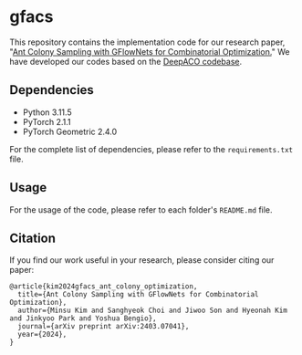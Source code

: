 # gfacs
This repository contains the implementation code for our research paper, "[Ant Colony Sampling with GFlowNets for Combinatorial Optimization.](https://arxiv.org/abs/2403.07041)" We have developed our codes based on the [DeepACO codebase](https://github.com/henry-yeh/DeepACO).

## Dependencies
- Python 3.11.5
- PyTorch 2.1.1
- PyTorch Geometric 2.4.0

For the complete list of dependencies, please refer to the `requirements.txt` file.

## Usage
For the usage of the code, please refer to each folder's `README.md` file.

## Citation
If you find our work useful in your research, please consider citing our paper:
```
@article{kim2024gfacs_ant_colony_optimization,
  title={Ant Colony Sampling with GFlowNets for Combinatorial Optimization},
  author={Minsu Kim and Sanghyeok Choi and Jiwoo Son and Hyeonah Kim and Jinkyoo Park and Yoshua Bengio},
  journal={arXiv preprint arXiv:2403.07041},
  year={2024},
}
```
